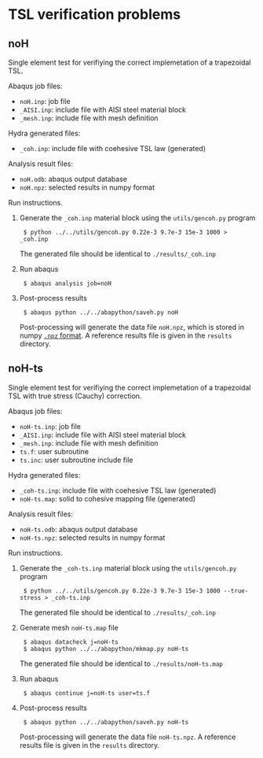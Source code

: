 # TSL verification problems

## noH

Single element test for verifiying the correct implemetation of a trapezoidal
TSL.

Abaqus job files:

* `noH.inp`: job file
* `_AISI.inp`: include file with AISI steel material block
* `_mesh.inp`: include file with mesh definition

Hydra generated files:

* `_coh.inp`: include file with coehesive TSL law (generated)

Analysis result files:

* `noH.odb`: abaqus output database
* `noH.npz`: selected results in numpy format

Run instructions.

1. Generate the `_coh.inp` material block using the `utils/gencoh.py` program

        $ python ../../utils/gencoh.py 0.22e-3 9.7e-3 15e-3 1000 > _coh.inp
   
   The  generated file should be identical to `./results/_coh.inp`

2. Run abaqus

        $ abaqus analysis job=noH

3. Post-process results

        $ abaqus python ../../abapython/saveh.py noH

   Post-processing will generate the data file `noH.npz`, which is stored
   in numpy [`.npz` format](http://docs.scipy.org/doc/numpy/reference/generated/numpy.savez.html).
   A reference results file is given in the `results` directory.


## noH-ts

Single element test for verifiying the correct implemetation of a trapezoidal
TSL with true stress (Cauchy) correction.

Abaqus job files:

* `noH-ts.inp`: job file
* `_AISI.inp`: include file with AISI steel material block
* `_mesh.inp`: include file with mesh definition
* `ts.f`: user subroutine
* `ts.inc`: user subroutine include file

Hydra generated files:

* `_coh-ts.inp`: include file with coehesive TSL law (generated)
* `noH-ts.map`: solid to cohesive mapping file (generated)

Analysis result files:

* `noH-ts.odb`: abaqus output database
* `noH-ts.npz`: selected results in numpy format

Run instructions.

1. Generate the `_coh-ts.inp` material block using the `utils/gencoh.py` program

        $ python ../../utils/gencoh.py 0.22e-3 9.7e-3 15e-3 1000 --true-stress > _coh-ts.inp

   The  generated file should be identical to `./results/_coh.inp`

2. Generate mesh `noH-ts.map` file

        $ abaqus datacheck j=noH-ts
        $ abaqus python ../../abapython/mkmap.py noH-ts

   The  generated file should be identical to `./results/noH-ts.map`

3. Run abaqus

        $ abaqus continue j=noH-ts user=ts.f

4. Post-process results

        $ abaqus python ../../abapython/saveh.py noH-ts

   Post-processing will generate the data file `noH-ts.npz`.
   A reference results file is given in the `results` directory.
